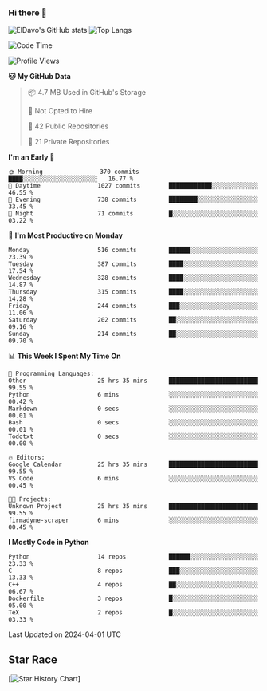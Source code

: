 ### Hi there 👋
![ElDavo's GitHub stats](https://github-readme-stats.vercel.app/api?username=ElDavoo&show_icons=true&theme=chartreuse-dark)
![Top Langs](https://github-readme-stats.vercel.app/api/top-langs/?username=ElDavoo&theme=chartreuse-dark&layout=compact)

<!--START_SECTION:waka-->
![Code Time](http://img.shields.io/badge/Code%20Time-1%2C151%20hrs%2043%20mins-blue)

![Profile Views](http://img.shields.io/badge/Profile%20Views-0-blue)

**🐱 My GitHub Data** 

> 📦 4.7 MB Used in GitHub's Storage 
 > 
> 🚫 Not Opted to Hire
 > 
> 📜 42 Public Repositories 
 > 
> 🔑 21 Private Repositories 
 > 
**I'm an Early 🐤** 

```text
🌞 Morning                370 commits         ████░░░░░░░░░░░░░░░░░░░░░   16.77 % 
🌆 Daytime                1027 commits        ████████████░░░░░░░░░░░░░   46.55 % 
🌃 Evening                738 commits         ████████░░░░░░░░░░░░░░░░░   33.45 % 
🌙 Night                  71 commits          █░░░░░░░░░░░░░░░░░░░░░░░░   03.22 % 
```
📅 **I'm Most Productive on Monday** 

```text
Monday                   516 commits         ██████░░░░░░░░░░░░░░░░░░░   23.39 % 
Tuesday                  387 commits         ████░░░░░░░░░░░░░░░░░░░░░   17.54 % 
Wednesday                328 commits         ████░░░░░░░░░░░░░░░░░░░░░   14.87 % 
Thursday                 315 commits         ████░░░░░░░░░░░░░░░░░░░░░   14.28 % 
Friday                   244 commits         ███░░░░░░░░░░░░░░░░░░░░░░   11.06 % 
Saturday                 202 commits         ██░░░░░░░░░░░░░░░░░░░░░░░   09.16 % 
Sunday                   214 commits         ██░░░░░░░░░░░░░░░░░░░░░░░   09.70 % 
```


📊 **This Week I Spent My Time On** 

```text
💬 Programming Languages: 
Other                    25 hrs 35 mins      █████████████████████████   99.55 % 
Python                   6 mins              ░░░░░░░░░░░░░░░░░░░░░░░░░   00.42 % 
Markdown                 0 secs              ░░░░░░░░░░░░░░░░░░░░░░░░░   00.01 % 
Bash                     0 secs              ░░░░░░░░░░░░░░░░░░░░░░░░░   00.01 % 
Todotxt                  0 secs              ░░░░░░░░░░░░░░░░░░░░░░░░░   00.00 % 

🔥 Editors: 
Google Calendar          25 hrs 35 mins      █████████████████████████   99.55 % 
VS Code                  6 mins              ░░░░░░░░░░░░░░░░░░░░░░░░░   00.45 % 

🐱‍💻 Projects: 
Unknown Project          25 hrs 35 mins      █████████████████████████   99.55 % 
firmadyne-scraper        6 mins              ░░░░░░░░░░░░░░░░░░░░░░░░░   00.45 % 
```

**I Mostly Code in Python** 

```text
Python                   14 repos            ██████░░░░░░░░░░░░░░░░░░░   23.33 % 
C                        8 repos             ███░░░░░░░░░░░░░░░░░░░░░░   13.33 % 
C++                      4 repos             ██░░░░░░░░░░░░░░░░░░░░░░░   06.67 % 
Dockerfile               3 repos             █░░░░░░░░░░░░░░░░░░░░░░░░   05.00 % 
TeX                      2 repos             █░░░░░░░░░░░░░░░░░░░░░░░░   03.33 % 
```




 Last Updated on 2024-04-01 UTC
<!--END_SECTION:waka-->

## Star Race

[![Star History Chart](https://api.star-history.com/svg?repos=ElDavoo/WhatsApp-Crypt14-Crypt15-Decrypter,ElDavoo/TuringOS,EliteAndroidApps/WhatsApp-Crypt12-Decrypter,KnugiHK/Whatsapp-Chat-Exporter&type=Date)]
